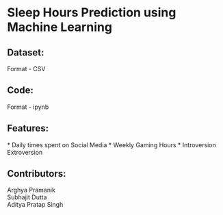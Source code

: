 <h1>Sleep Hours Prediction using Machine Learning</h1>
<h2><strong>Dataset: </strong></h2>
<p>Format - CSV</p>
<h2><strong>Code: </strong></h2> 
<p>Format - ipynb </p>
<h2><strong>Features: </strong></h2>
* Daily times spent on Social Media
* Weekly Gaming Hours 
* Introversion Extroversion
<h2><strong>Contributors: </strong></h2> <p>Arghya Pramanik <br>Subhajit Dutta <br>Aditya Pratap Singh</p>
 
